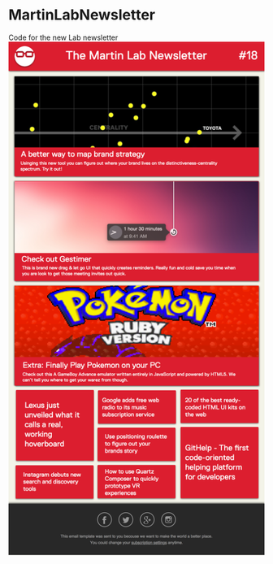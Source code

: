# MartinLabNewsletter
Code for the new Lab newsletter
![alt tag](https://raw.githubusercontent.com/The-Martin-Agency/MartinLabNewsletter/master/Designed%20Newsletter.png)